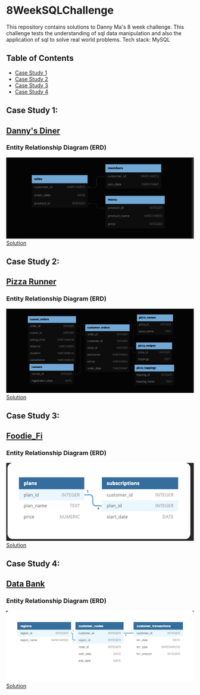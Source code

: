 # 8WeekSQLChallenge
This repository contains solutions to Danny Ma's 8 week challenge. This challenge tests the understanding of sql data manipulation and also the application of sql to solve real world problems.
Tech stack: MySQL

## Table of Contents 

- [Case Study 1](#case-study-1)
- [Case Study 2](#case-study-2)
- [Case Study 3](#case-study-3)
- [Case Study 4](#case-study-4)

## Case Study 1:
## [Danny's Diner](https://8weeksqlchallenge.com/case-study-1/)
### Entity Relationship Diagram (ERD)
![ERD Danny's Diner](Images/ERD's/danny's_diner_ERD.jpg)
<br>
[Solution](https://github.com/OmarCypha700/8WeekSQLChallenge/blob/main/WEEK%201%3A%20Danny's%20Diner.md)

## Case Study 2:
## [Pizza Runner](https://8weeksqlchallenge.com/case-study-2/)
### Entity Relationship Diagram (ERD)
![ERD Pizza Runner](Images/ERD's/pizza_runner_ERD.jpg)
<br>
[Solution](https://github.com/OmarCypha700/8WeekSQLChallenge/blob/main/Week%202%3A%20Pizza%20Runner.md)

## Case Study 3:
## [Foodie_Fi](https://8weeksqlchallenge.com/case-study-3/)
### Entity Relationship Diagram (ERD)
![ERD Foodie_Fi](Images/ERD's/foodie_fi_ERD.jpg)
<br>
[Solution](https://github.com/OmarCypha700/8WeekSQLChallenge/blob/main/WEEK%203%3A%20Foodie_FI.md)

## Case Study 4:
## [Data Bank](https://8weeksqlchallenge.com/case-study-3/)
### Entity Relationship Diagram (ERD)
![ERD Data Bank](Images/ERD's/data_bank_ERD.jpg)
<br>
[Solution](https://github.com/OmarCypha700/8WeekSQLChallenge/blob/main/WEEK%204%3A%20Data%20Bank.md)


